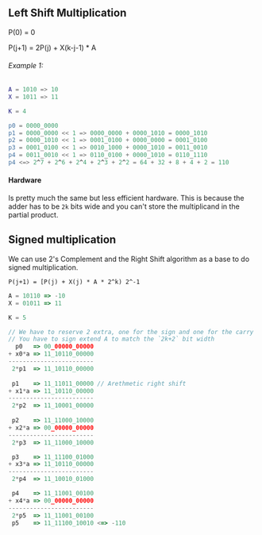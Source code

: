 ## Left Shift Multiplication

P(0) = 0

P(j+1) = 2P(j) + X(k-j-1) * A

###### Example 1:
```erl
A = 1010 => 10
X = 1011 => 11

K = 4

p0 = 0000_0000
p1 = 0000_0000 << 1 => 0000_0000 + 0000_1010 = 0000_1010
p2 = 0000_1010 << 1 => 0001_0100 + 0000_0000 = 0001_0100
p3 = 0001_0100 << 1 => 0010_1000 + 0000_1010 = 0011_0010
p4 = 0011_0010 << 1 => 0110_0100 + 0000_1010 = 0110_1110
p4 <=> 2^7 + 2^6 + 2^4 + 2^3 + 2^2 = 64 + 32 + 8 + 4 + 2 = 110
```

#### Hardware

Is pretty much the same but less efficient hardware. This is because the adder has to be `2k` bits wide and you can't store the multiplicand in the partial product.

## Signed multiplication

We can use 2's Complement and the Right Shift algorithm as a base to do signed multiplication.

```
P(j+1) = [P(j) + X(j) * A * 2^k) 2^-1
```

```js
A = 10110 => -10
X = 01011 => 11

K = 5

// We have to reserve 2 extra, one for the sign and one for the carry
// You have to sign extend A to match the `2k+2` bit width
  p0   => 00_00000_00000
+ x0*a => 11_10110_00000
------------------------
 2*p1  => 11_10110_00000
 
 p1    => 11_11011_00000 // Arethmetic right shift
+ x1*a => 11_10110_00000
------------------------
 2*p2  => 11_10001_00000
 
 p2    => 11_11000_10000
+ x2*a => 00_00000_00000
------------------------
 2*p3  => 11_11000_10000

 p3    => 11_11100_01000
+ x3*a => 11_10110_00000
------------------------
 2*p4  => 11_10010_01000

 p4    => 11_11001_00100
+ x4*a => 00_00000_00000
------------------------
 2*p5  => 11_11001_00100
 p5    => 11_11100_10010 <=> -110
```
